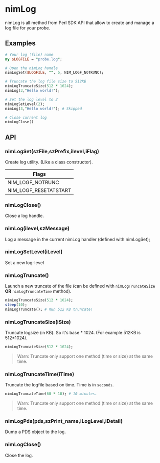 # nimLog 

nimLog is all method from Perl SDK API that allow to create and manage a log file for your probe.

## Examples 

```perl
# Your log (file) name
my $LOGFILE = "probe.log"; 

# Open the nimLog handle
nimLogSet($LOGFILE, "", 5, NIM_LOGF_NOTRUNC);

# Truncate the log file size to 512KB
nimLogTruncateSize(512 * 1024);
nimLog(3,"Hello world!");

# Set the log level to 2
nimLogSetLevel(2);
nimLog(3,"Hello world!"); # Skipped

# Close current log
nimLogClose()
```

## API 

### nimLogSet(szFile,szPrefix,ilevel,iFlag)

Create log utility. (Like a class constructor).

| Flags |
| --- |
| NIM_LOGF_NOTRUNC |
| NIM_LOGF_RESETATSTART |

### nimLogClose()

Close a log handle.

### nimLog(ilevel,szMessage)

Log a message in the current nimLog handler (defined with nimLogSet);

### nimLogSetLevel(iLevel) 

Set a new log-level

### nimLogTruncate()

Launch a new truncate of the file (can be defined with `nimLogTruncateSize` **OR** `nimLogTruncateTime` method).

```perl
nimLogTruncateSize(512 * 1024);
sleep(10);
nimLogTruncate(); # Run 512 KB truncate!
```

### nimLogTruncateSize(iSize)

Truncate logsize (in KB). So it's base * 1024. (For example 512KB is 512*1024).

```perl
nimLogTruncateSize(512 * 1024);
```

> Warn: Truncate only support one method (time or size) at the same time.

### nimLogTruncateTime(iTime)

Truncate the logfile based on time. Time is in `seconds`.

```perl
nimLogTruncateTime(60 * 10); # 10 minutes.
```

> Warn: Truncate only support one method (time or size) at the same time.

### nimLogPds(pds,szPrint_name,iLogLevel,iDetail)

Dump a PDS object to the log.

### nimLogClose()

Close the log.
